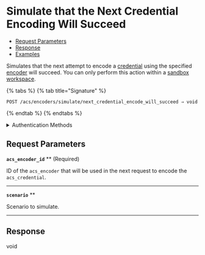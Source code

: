 # Simulate that the Next Credential Encoding Will Succeed

- [Request Parameters](./#request-parameters)
- [Response](./#response)
- [Examples](./#examples)

Simulates that the next attempt to encode a [credential](../../../../capability-guides/access-systems/managing-credentials.md) using the specified [encoder](../../../../capability-guides/access-systems/working-with-card-encoders-and-scanners/README.md) will succeed. You can only perform this action within a [sandbox workspace](../../../../core-concepts/workspaces/README.md#sandbox-workspaces).

{% tabs %}
{% tab title="Signature" %}
```
POST /acs/encoders/simulate/next_credential_encode_will_succeed ⇒ void
```
{% endtab %}
{% endtabs %}

<details>

<summary>Authentication Methods</summary>

- API key
- Personal access token
  <br>Must also include the `seam-workspace` header in the request.

To learn more, see [Authentication](https://docs.seam.co/latest/api/authentication).
</details>

## Request Parameters

**`acs_encoder_id`** ** (Required)

ID of the `acs_encoder` that will be used in the next request to encode the `acs_credential`.

---

**`scenario`** **

Scenario to simulate.

---


## Response

void
